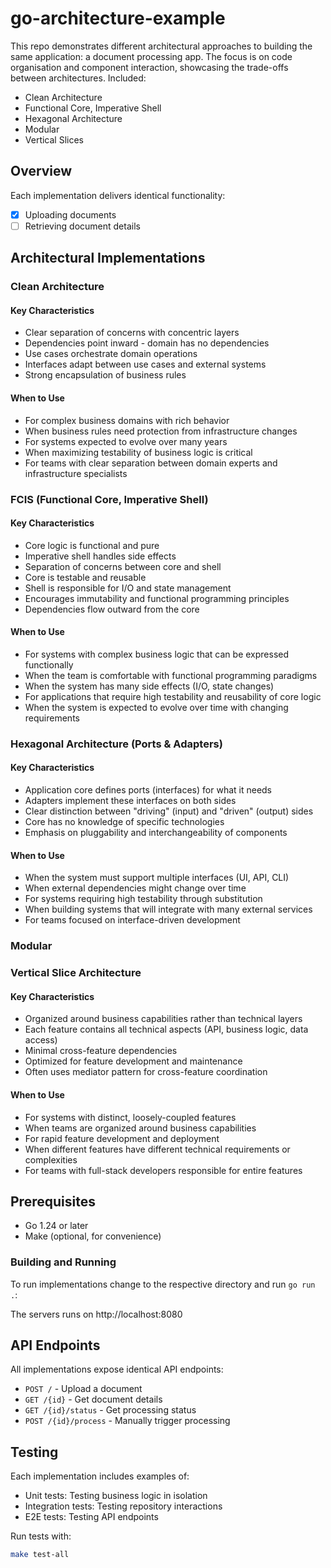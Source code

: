 # go-architecture-example

This repo demonstrates different architectural approaches to building the same application: a document processing app. The focus is on code organisation and component interaction, showcasing the trade-offs between architectures. Included:
- Clean Architecture
- Functional Core, Imperative Shell
- Hexagonal Architecture
- Modular
- Vertical Slices

## Overview

Each implementation delivers identical functionality:
- [x] Uploading documents
- [ ] Retrieving document details

## Architectural Implementations

### Clean Architecture

#### Key Characteristics
- Clear separation of concerns with concentric layers
- Dependencies point inward - domain has no dependencies
- Use cases orchestrate domain operations
- Interfaces adapt between use cases and external systems
- Strong encapsulation of business rules

#### When to Use
- For complex business domains with rich behavior
- When business rules need protection from infrastructure changes
- For systems expected to evolve over many years
- When maximizing testability of business logic is critical
- For teams with clear separation between domain experts and infrastructure specialists

### FCIS (Functional Core, Imperative Shell)

#### Key Characteristics
- Core logic is functional and pure
- Imperative shell handles side effects
- Separation of concerns between core and shell
- Core is testable and reusable
- Shell is responsible for I/O and state management
- Encourages immutability and functional programming principles
- Dependencies flow outward from the core

#### When to Use
- For systems with complex business logic that can be expressed functionally
- When the team is comfortable with functional programming paradigms
- When the system has many side effects (I/O, state changes)
- For applications that require high testability and reusability of core logic
- When the system is expected to evolve over time with changing requirements

### Hexagonal Architecture (Ports & Adapters)

#### Key Characteristics
- Application core defines ports (interfaces) for what it needs
- Adapters implement these interfaces on both sides
- Clear distinction between "driving" (input) and "driven" (output) sides
- Core has no knowledge of specific technologies
- Emphasis on pluggability and interchangeability of components

#### When to Use
- When the system must support multiple interfaces (UI, API, CLI)
- When external dependencies might change over time
- For systems requiring high testability through substitution
- When building systems that will integrate with many external services
- For teams focused on interface-driven development

### Modular

### Vertical Slice Architecture

#### Key Characteristics
- Organized around business capabilities rather than technical layers
- Each feature contains all technical aspects (API, business logic, data access)
- Minimal cross-feature dependencies
- Optimized for feature development and maintenance
- Often uses mediator pattern for cross-feature coordination

#### When to Use
- For systems with distinct, loosely-coupled features
- When teams are organized around business capabilities
- For rapid feature development and deployment
- When different features have different technical requirements or complexities
- For teams with full-stack developers responsible for entire features

## Prerequisites
- Go 1.24 or later
- Make (optional, for convenience)

### Building and Running

To run implementations change to the respective directory and run `go run .`:

The servers runs on http://localhost:8080

## API Endpoints

All implementations expose identical API endpoints:

- `POST /` - Upload a document
- `GET /{id}` - Get document details
- `GET /{id}/status` - Get processing status
- `POST /{id}/process` - Manually trigger processing

## Testing

Each implementation includes examples of:

- Unit tests: Testing business logic in isolation
- Integration tests: Testing repository interactions
- E2E tests: Testing API endpoints

Run tests with:

```bash
make test-all
```